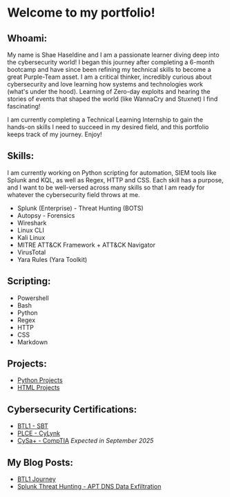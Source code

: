 # Welcome to my portfolio!

## Whoami:
My name is Shae Haseldine and I am a passionate learner diving deep into the cybersecurity world! I began this journey after completing a 6-month bootcamp and have since been refining my technical skills to become a great Purple-Team asset. I am a critical thinker, incredibly curious about cybersecurity and love learning how systems and technologies work (what's under the hood). Learning of Zero-day exploits and hearing the stories of events that shaped the world (like WannaCry and Stuxnet) I find fascinating! 

I am currently completing a Technical Learning Internship to gain the hands-on skills I need to succeed in my desired field, and this portfolio keeps track of my journey. Enjoy!

## Skills:
I am currently working on Python scripting for automation, SIEM tools like Splunk and KQL, as well as Regex, HTTP and CSS. Each skill has a purpose, and I want to be well-versed across many skills so that I am ready for whatever the cybersecurity field throws at me.   
- Splunk (Enterprise) - Threat Hunting (BOTS)
- Autopsy - Forensics
- Wireshark
- Linux CLI
- Kali Linux
- MITRE ATT&CK Framework + ATT&CK Navigator
- VirusTotal
- Yara Rules (Yara Toolkit)

## Scripting:
- Powershell
- Bash
- Python
- Regex
- HTTP
- CSS
- Markdown

## Projects:
- [Python Projects](https://github.com/J1G54W-999/My-Python-Projects.git)
- [HTML Projects](https://github.com/J1G54W-999/My-HTML-Projects)

## Cybersecurity Certifications:
- [BTL1 - SBT](https://www.credly.com/badges/521e9791-0bd3-47a1-8cbf-63e1fd16aab0/public_url)
- [PLCE - CyLynk](https://www.cyberlynk.io/)
- [CySa+ - CompTIA](https://www.comptia.org/en/certifications/cybersecurity-analyst/) *Expected in September 2025*

## My Blog Posts:
- [BTL1 Journey](https://www.linkedin.com/pulse/passing-my-blue-team-level-1-shae-haseldine-8hu4c)
- [Splunk Threat Hunting - APT DNS Data Exfiltration](https://www.linkedin.com/pulse/splunk-threat-hunting-apt-dns-data-exfiltration-shae-haseldine-k8nyc)
